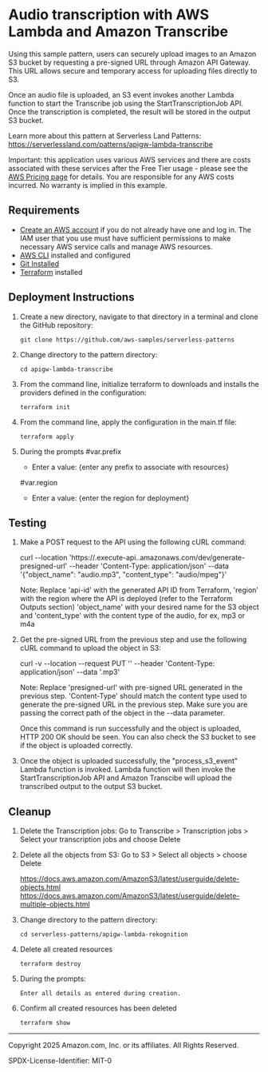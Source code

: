 # Audio transcription with AWS Lambda and Amazon Transcribe

Using this sample pattern, users can securely upload images to an Amazon S3 bucket by requesting a pre-signed URL through Amazon API Gateway.  This URL allows secure and temporary access for uploading files directly to S3.

Once an audio file is uploaded, an S3 event invokes another Lambda function to start the Transcribe job using the StartTranscriptionJob API. Once the transcription is completed, the result will be stored in the output S3 bucket.

Learn more about this pattern at Serverless Land Patterns: https://serverlessland.com/patterns/apigw-lambda-transcribe

Important: this application uses various AWS services and there are costs associated with these services after the Free Tier usage - please see the [AWS Pricing page](https://aws.amazon.com/pricing/) for details. You are responsible for any AWS costs incurred. No warranty is implied in this example.

## Requirements

* [Create an AWS account](https://portal.aws.amazon.com/gp/aws/developer/registration/index.html) if you do not already have one and log in. The IAM user that you use must have sufficient permissions to make necessary AWS service calls and manage AWS resources.
* [AWS CLI](https://docs.aws.amazon.com/cli/latest/userguide/install-cliv2.html) installed and configured
* [Git Installed](https://git-scm.com/book/en/v2/Getting-Started-Installing-Git)
* [Terraform](https://learn.hashicorp.cxom/tutorials/terraform/install-cli?in=terraform/aws-get-started) installed

## Deployment Instructions

1. Create a new directory, navigate to that directory in a terminal and clone the GitHub repository:
    ``` 
    git clone https://github.com/aws-samples/serverless-patterns
    ```
1. Change directory to the pattern directory:
    ```
    cd apigw-lambda-transcribe
    ```
1. From the command line, initialize terraform to downloads and installs the providers defined in the configuration:
    ```
    terraform init
    ```
1. From the command line, apply the configuration in the main.tf file:
    ```
    terraform apply
    ```
1. During the prompts
    #var.prefix
    - Enter a value: {enter any prefix to associate with resources}

    #var.region
    - Enter a value: {enter the region for deployment}

## Testing

1. Make a POST request to the API using the following cURL command:

    curl --location 'https://<api-id>.execute-api.<region>.amazonaws.com/dev/generate-presigned-url' --header 'Content-Type: application/json' --data '{"object_name": "audio.mp3", "content_type": "audio/mpeg"}'

    Note: Replace 'api-id' with the generated API ID from Terraform, 'region' with the region where the API is deployed (refer to the Terraform Outputs section) 'object_name' with your desired name for the S3 object and 'content_type' with the content type of the audio, for ex, mp3 or m4a

1. Get the pre-signed URL from the previous step and use the following cURL command to upload the object in S3:

    curl -v --location --request PUT '<presigned-url>' --header 'Content-Type: application/json' --data '<path-of-the-object>.mp3'

    Note: Replace 'presigned-url' with pre-signed URL generated in the previous step. 'Content-Type' should match the content type used to generate the pre-signed URL in the previous step. Make sure you are passing the correct path of the object in the --data parameter.

    Once this command is run successfully and the object is uploaded, HTTP 200 OK should be seen. You can also check the S3 bucket to see if the object is uploaded correctly.

1. Once the object is uploaded successfully, the "process_s3_event" Lambda function is invoked. Lambda function will then invoke the StartTranscriptionJob API and Amazon Transcibe will upload the transcribed output to the output S3 bucket.

## Cleanup
 
1. Delete the Transcription jobs:
    Go to Transcribe > Transcription jobs > Select your transcription jobs and choose Delete

1. Delete all the objects from S3:
    Go to S3 > Select all objects > choose Delete

    https://docs.aws.amazon.com/AmazonS3/latest/userguide/delete-objects.html
    https://docs.aws.amazon.com/AmazonS3/latest/userguide/delete-multiple-objects.html

1. Change directory to the pattern directory:
    ```
    cd serverless-patterns/apigw-lambda-rekognition
    ```

1. Delete all created resources
    ```
    terraform destroy
    ```
    
1. During the prompts:
    ```
    Enter all details as entered during creation.
    ```

1. Confirm all created resources has been deleted
    ```
    terraform show
    ```
----
Copyright 2025 Amazon.com, Inc. or its affiliates. All Rights Reserved.

SPDX-License-Identifier: MIT-0